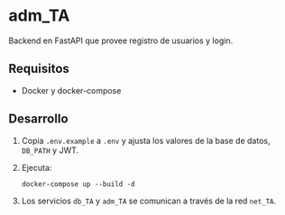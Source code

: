 # adm_TA

Backend en FastAPI que provee registro de usuarios y login.

## Requisitos
- Docker y docker-compose

## Desarrollo

1. Copia `.env.example` a `.env` y ajusta los valores de la base de datos, `DB_PATH` y JWT.

2. Ejecuta:
   ```
   docker-compose up --build -d
   ```

3. Los servicios `db_TA` y `adm_TA` se comunican a través de la red `net_TA`.
